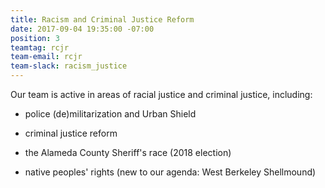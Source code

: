 ```yaml
---
title: Racism and Criminal Justice Reform
date: 2017-09-04 19:35:00 -07:00
position: 3
teamtag: rcjr
team-email: rcjr
team-slack: racism_justice
---
```


Our team is active in areas of racial justice and criminal justice, including:

- police (de)militarization and Urban Shield

- criminal justice reform

- the Alameda County Sheriff's race (2018 election)

- native peoples' rights (new to our agenda: West Berkeley Shellmound)
